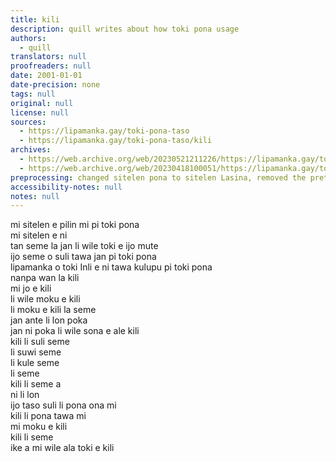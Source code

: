 ```yaml
---
title: kili
description: quill writes about how toki pona usage
authors:
  - quill
translators: null
proofreaders: null
date: 2001-01-01
date-precision: none
tags: null
original: null
license: null
sources:
  - https://lipamanka.gay/toki-pona-taso
  - https://lipamanka.gay/toki-pona-taso/kili
archives:
  - https://web.archive.org/web/20230521211226/https://lipamanka.gay/toki-pona-taso
  - https://web.archive.org/web/20230418100051/https://lipamanka.gay/toki-pona-taso/kili
preprocessing: changed sitelen pona to sitelen Lasina, removed the pretty whitespace
accessibility-notes: null
notes: null
---
```


mi sitelen e pilin mi pi toki pona  
mi sitelen e ni  
tan seme la jan li wile toki e ijo mute  
ijo seme o suli tawa jan pi toki pona  
lipamanka o toki Inli e ni tawa kulupu pi toki pona  
nanpa wan la kili  
mi jo e kili  
li wile moku e kili  
li moku e kili la seme  
jan ante li lon poka  
jan ni poka li wile sona e ale kili  
kili li suli seme  
li suwi seme  
li kule seme  
li seme  
kili li seme a  
ni li lon  
ijo taso suli li pona ona mi  
kili li pona tawa mi  
mi moku e kili  
kili li seme  
ike a mi wile ala toki e kili
